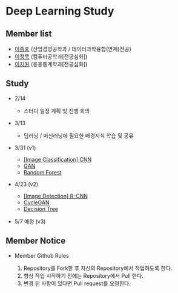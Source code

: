 # Deep Learning Study

## Member list

- [이종호](https://github.com/jongsky) (산업경영공학과 / 데이터과학융합(연계)전공)
- [이정묵](https://github.com/rmffpaps98) (컴퓨터공학과[전공심화])
- [이지원](https://github.com/zzwon1212) (응용통계학과[전공심화])


## Study

- 2/14
  - 스터디 일정 계획 및 진행 회의
  
- 3/13
  - 딥러닝 / 머신러닝에 필요한 배경지식 학습 및 공유
  
- 3/31 (v1)
  - [[Image Classification] CNN](https://github.com/JONGSKY/DL_study/tree/master/v1/jongsky)
  - [GAN](https://github.com/JONGSKY/AI_study/tree/master/v1/muk)
  - [Random Forest](https://github.com/JONGSKY/AI_study/tree/master/v1/jiwon)

- 4/23 (v2)
  - [[Image Detection] R-CNN](https://github.com/JONGSKY/AI_study/tree/master/v2/jongsky)
  - [CycleGAN](https://github.com/JONGSKY/AI_study/tree/master/v2/muk)
  - [Decision Tree](https://github.com/JONGSKY/AI_study/tree/master/v2/jiwon)
  
- 5/7 예정 (v3)

## Member Notice

- Member Github Rules

  1. Repository를 Fork한 후 자신의 Repository에서 작업하도록 한다.
  2. 항상 작업 시작하기 전에는 Repository에서 Pull 한다.
  3. 변경 된 사항이 있다면 Pull request를 요청한다.


